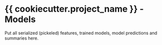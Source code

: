 # {{ cookiecutter.project_name }} - Models
Put all serialized (pickeled) features, trained models, model predictions and summaries
here.
